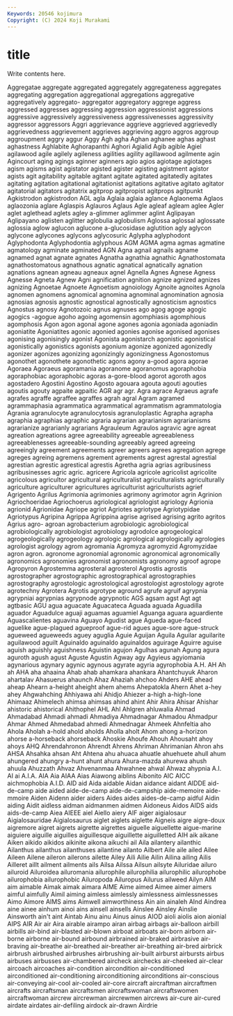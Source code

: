 ```yaml
---
Keywords: 20546 kojimura
Copyright: (C) 2024 Koji Murakami
---
```


# title

Write contents here.




Aggregatae aggregate aggregated aggregately aggregateness aggregates aggregating aggregation aggregational aggregations
aggregative aggregatively aggregato- aggregator aggregatory aggrege aggress aggressed aggresses aggressing
aggression aggressionist aggressions aggressive aggressively aggressiveness aggressivenesses aggressivity aggressor aggressors
Aggri aggrievance aggrieve aggrieved aggrievedly aggrievedness aggrievement aggrieves aggrieving aggro
aggros aggroup aggroupment aggry aggur Aggy Agh agha Aghan aghanee
aghas aghast aghastness Aghlabite Aghorapanthi Aghori Agialid Agib agible Agiel
agilawood agile agilely agileness agilities agility agillawood agilmente agin Agincourt
aging agings aginner aginners agio agios agiotage agiotages agism agisms
agist agistator agisted agister agisting agistment agistor agists agit agitability
agitable agitant agitate agitated agitatedly agitates agitating agitation agitational agitationist
agitations agitative agitato agitator agitatorial agitators agitatrix agitprop agitpropist agitprops
agitpunkt Agkistrodon agkistrodon AGL agla Aglaia aglaia aglance Aglaonema Aglaos
aglaozonia aglare Aglaspis Aglauros Aglaus Agle agleaf agleam aglee Agler
aglet aglethead aglets agley a-glimmer aglimmer aglint Aglipayan Aglipayano aglisten
aglitter aglobulia aglobulism Aglossa aglossal aglossate aglossia aglow aglucon aglucone
a-glucosidase aglutition agly aglycon aglycone aglycones aglycons aglycosuric Aglypha aglyphodont
Aglyphodonta Aglyphodontia aglyphous AGM AGMA agma agmas agmatine agmatology agminate
agminated AGN Agna agnail agnails agname agnamed agnat agnate agnates
Agnatha agnathia agnathic Agnathostomata agnathostomatous agnathous agnatic agnatical agnatically agnation
agnations agnean agneau agneaux agnel Agnella Agnes Agnese Agness Agnesse
Agneta Agnew Agni agnification agnition agnize agnized agnizes agnizing Agnoetae
Agnoete Agnoetism agnoiology Agnoite agnoites Agnola agnomen agnomens agnomical agnomina
agnominal agnomination agnosia agnosias agnosis agnostic agnostical agnostically agnosticism agnostics
Agnostus agnosy Agnotozoic agnus agnuses ago agog agoge agogic agogics
-agogue agoho agoing agomensin agomphiasis agomphious agomphosis Agon agon agonal
agone agones agonia agoniada agoniadin agoniatite Agoniatites agonic agonied agonies
agonise agonised agonises agonising agonisingly agonist Agonista agonistarch agonistic agonistical
agonistically agonistics agonists agonium agonize agonized agonizedly agonizer agonizes agonizing
agonizingly agonizingness Agonostomus agonothet agonothete agonothetic agons agony a-good agora
agorae Agoraea Agoraeus agoramania agoranome agoranomus agoraphobia agoraphobiac agoraphobic agoras
a-gore-blood agorot agoroth agos agostadero Agostini Agostino Agosto agouara agouta
agouti agouties agoutis agouty agpaite agpaitic AGR agr agr. Agra
agrace Agraeus agrafe agrafes agraffe agraffee agraffes agrah agral Agram
agramed agrammaphasia agrammatica agrammatical agrammatism agrammatologia Agrania agranulocyte agranulocytosis agranuloplastic
Agrapha agrapha agraphia agraphias agraphic agraria agrarian agrarianism agrarianisms agrarianize
agrarianly agrarians Agrauleum Agraulos agravic agre agreat agreation agreations agree
agreeability agreeable agreeableness agreeablenesses agreeable-sounding agreeably agreed agreeing agreeingly agreement
agreements agreer agreers agrees agregation agrege agreges agreing agremens agrement
agrements agrest agrestal agrestial agrestian agrestic agrestical agrestis Agretha agria
agrias agribusiness agribusinesses agric agric. agricere Agricola agricole agricolist agricolite
agricolous agricultor agricultural agriculturalist agriculturalists agriculturally agriculture agriculturer agricultures agriculturist
agriculturists agrief Agrigento Agrilus Agrimonia agrimonies agrimony agrimotor agrin Agrinion
Agriochoeridae Agriochoerus agriological agriologist agriology Agrionia agrionid Agrionidae Agriope agriot
Agriotes agriotype Agriotypidae Agriotypus Agripina Agrippa Agrippina agrise agrised agrising
agrito agritos Agrius agro- agroan agrobacterium agrobiologic agrobiological agrobiologically agrobiologist
agrobiology agrodolce agrogeological agrogeologically agrogeology agrologic agrological agrologically agrologies agrologist
agrology agrom agromania Agromyza agromyzid Agromyzidae agron agron. agronome agronomial
agronomic agronomical agronomically agronomics agronomies agronomist agronomists agronomy agroof agrope
Agropyron Agrostemma agrosteral agrosterol Agrostis agrostis agrostographer agrostographic agrostographical agrostographies
agrostography agrostologic agrostological agrostologist agrostology agrote agrotechny Agrotera Agrotis agrotype
aground agrufe agruif agrypnia agrypniai agrypnias agrypnode agrypnotic AGS agsam
agst Agt agt agtbasic AGU agua aguacate Aguacateca Aguada aguada
Aguadilla aguador Aguadulce aguaji aguamas aguamiel Aguanga aguara aguardiente Aguascalientes
aguavina Aguayo Agudist ague Agueda ague-faced aguelike ague-plagued agueproof ague-rid
agues ague-sore ague-struck agueweed agueweeds aguey aguglia Aguie Aguijan Aguila
Aguilar aguilarite aguilawood aguilt Aguinaldo aguinaldo aguinaldos aguirage Aguirre aguise
aguish aguishly aguishness Aguistin agujon Agulhas agunah Agung agura aguroth
agush agust Aguste Agustin Agway agy Agyieus agyiomania agynarious agynary
agynic agynous agyrate agyria agyrophobia A.H. AH Ah ah AHA
aha ahaaina Ahab ahab ahamkara ahankara Ahantchuyuk Aharon ahartalav Ahasuerus
ahaunch Ahaz Ahaziah ahchoo Ahders AHE ahead aheap Ahearn a-height
aheight ahem ahems Ahepatokla Ahern Ahet a-hey ahey Ahgwahching Ahhiyawa
ahi Ahidjo Ahiezer a-high a-high-lone Ahimaaz Ahimelech ahimsa ahimsas ahind
ahint Ahir Ahira Ahisar Ahishar ahistoric ahistorical Ahithophel AHL Ahl
Ahlgren ahluwalia Ahmad Ahmadabad Ahmadi ahmadi Ahmadiya Ahmadnagar Ahmadou Ahmadpur
Ahmar Ahmed Ahmedabad ahmedi Ahmednagar Ahmeek Ahnfeltia aho Ahola Aholah
a-hold ahold aholds Aholla aholt Ahom ahong a-horizon ahorse a-horseback
ahorseback Ahoskie Ahoufe Ahouh Ahousaht ahoy ahoys AHQ Ahrendahronon Ahrendt
Ahrens Ahriman Ahrimanian Ahron ahs AHSA Ahsahka ahsan Aht Ahtena
ahu ahuaca ahuatle ahuehuete ahull ahum ahungered ahungry a-hunt ahunt
ahura Ahura-mazda ahurewa ahush ahuula Ahuzzath Ahvaz Ahvenanmaa Ahwahnee ahwal
Ahwaz ahypnia A.I. AI ai A.I.A. AIA Aia AIAA Aias
Aiawong aiblins Aibonito AIC AICC aichmophobia A.I.D. AID aid Aida
aidable Aidan aidance aidant AIDDE aid-de-camp aide aided aide-de-camp aide-de-campship
aide-memoire aide-mmoire Aiden Aidenn aider aiders Aides aides aides-de-camp aidful
Aidin aiding Aidit aidless aidman aidmanmen aidmen Aidoneus Aidos AIDS
aids aids-de-camp Aiea AIEEE aiel Aiello aiery AIF aiger aigialosaur
Aigialosauridae Aigialosaurus aiglet aiglets aiglette Aigneis aigre aigre-doux aigremore aigret
aigrets aigrette aigrettes aiguelle aiguellette aigue-marine aiguiere aiguille aiguilles aiguillesque
aiguillette aiguilletted AIH aik aikane Aiken aikido aikidos aikinite aikona
aikuchi ail Aila ailantery ailanthic Ailanthus ailanthus ailanthuses ailantine ailanto
Ailbert Aile aile ailed Ailee Aileen Ailene aileron ailerons ailette
Ailey Aili Ailie Ailin Ailina ailing Ailis Ailleret aillt ailment
ailments ails Ailsa Ailssa Ailsun ailsyte Ailuridae ailuro ailuroid Ailuroidea
ailuromania ailurophile ailurophilia ailurophilic ailurophobe ailurophobia ailurophobic Ailuropoda Ailuropus Ailurus
ailweed Ailyn AIM aim aimable Aimak aimak aimara AIME Aime
aimed Aimee aimer aimers aimful aimfully Aimil aiming aimless aimlessly
aimlessness aimlessnesses Aimo Aimore AIMS aims Aimwell aimworthiness Ain ain
ainaleh AInd Aindrea aine ainee ainhum ainoi ains ainsell ainsells
Ainslee Ainsley Ainslie Ainsworth ain't aint Aintab Ainu ainu Ainus
ainus AIOD aioli aiolis aion aionial AIPS AIR Air air
Aira airable airampo airan airbag airbags air-balloon airbill airbills air-bind
air-blasted air-blown airboat airboats air-born airborn air-borne airborne air-bound airbound
airbrained air-braked airbrasive air-braving air-breathe air-breathed air-breather air-breathing air-bred airbrick
airbrush airbrushed airbrushes airbrushing air-built airburst airbursts airbus airbuses airbusses
air-chambered aircheck airchecks air-cheeked air-clear aircoach aircoaches air-condition aircondition air-conditioned
airconditioned air-conditioning airconditioning airconditions air-conscious air-conveying air-cool air-cooled air-core aircraft
aircraftman aircraftmen aircrafts aircraftsman aircraftsmen aircraftswoman aircraftswomen aircraftwoman aircrew aircrewman
aircrewmen aircrews air-cure air-cured airdate airdates air-defiling airdock air-drawn Airdrie

